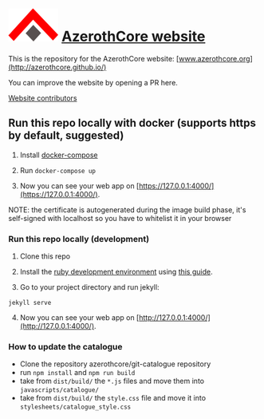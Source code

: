 # ![AzerothCore logo](https://raw.githubusercontent.com/azerothcore/azerothcore.github.io/master/images/logo-github.png) [AzerothCore website](http://azerothcore.github.io)

This is the repository for the AzerothCore website: [www.azerothcore.org](http://azerothcore.github.io/)

You can improve the website by opening a PR here.

[Website contributors](https://github.com/azerothcore/azerothcore.github.io/graphs/contributors)

## Run this repo locally with docker (supports https by default, suggested)

1. Install [docker-compose](https://docs.docker.com/compose/install/)

2. Run `docker-compose up`

3. Now you can see your web app on [https://127.0.0.1:4000/](https://127.0.0.1:4000/).

NOTE: the certificate is autogenerated during the image build phase, it's self-signed with localhost so you have to whitelist it in your browser

### Run this repo locally (development)

1. Clone this repo

2. Install the [ruby development environment](https://jekyllrb.com/docs/installation/) using [this guide](https://jekyllrb.com/docs/installation/).

3. Go to your project directory and run jekyll:

```
jekyll serve
```

4. Now you can see your web app on [http://127.0.0.1:4000/](http://127.0.0.1:4000/).

### How to update the catalogue

- Clone the repository azerothcore/git-catalogue repository
- run `npm install` and `npm run build`
- take from `dist/build/` the `*.js` files and move them into `javascripts/catalogue/`
- take from `dist/build/` the `style.css` file and move it into `stylesheets/catalogue_style.css`
